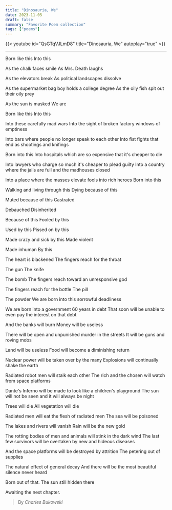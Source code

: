 ```yaml
---
title: "Dinosauria, We"
date: 2023-11-05
draft: false
summary: "Favorite Poem collection"
tags: ["poems"]
---
```


{{< youtube id="QsGTqVJLmD8" title="Dinosauria, We" autoplay="true" >}}

---

Born like this
Into this

As the chalk faces smile
As Mrs. Death laughs

As the elevators break
As political landscapes dissolve

As the supermarket bag boy holds a college degree
As the oily fish spit out their oily prey

As the sun is masked
We are

Born like this
Into this

Into these carefully mad wars
Into the sight of broken factory windows of emptiness

Into bars where people no longer speak to each other
Into fist fights that end as shootings and knifings

Born into this
Into hospitals which are so expensive that it's cheaper to die

Into lawyers who charge so much it's cheaper to plead guilty
Into a country where the jails are full and the madhouses closed

Into a place where the masses elevate fools into rich heroes
Born into this

Walking and living through this
Dying because of this

Muted because of this
Castrated

Debauched
Disinherited

Because of this
Fooled by this

Used by this
Pissed on by this

Made crazy and sick by this
Made violent

Made inhuman
By this

The heart is blackened
The fingers reach for the throat

The gun
The knife

The bomb
The fingers reach toward an unresponsive god

The fingers reach for the bottle
The pill

The powder
We are born into this sorrowful deadliness

We are born into a government 60 years in debt
That soon will be unable to even pay the interest on that debt

And the banks will burn
Money will be useless

There will be open and unpunished murder in the streets
It will be guns and roving mobs

Land will be useless
Food will become a diminishing return

Nuclear power will be taken over by the many
Explosions will continually shake the earth

Radiated robot men will stalk each other
The rich and the chosen will watch from space platforms

Dante's Inferno will be made to look like a children's playground
The sun will not be seen and it will always be night

Trees will die
All vegetation will die

Radiated men will eat the flesh of radiated men
The sea will be poisoned

The lakes and rivers will vanish
Rain will be the new gold

The rotting bodies of men and animals will stink in the dark wind
The last few survivors will be overtaken by new and hideous diseases

And the space platforms will be destroyed by attrition
The petering out of supplies

The natural effect of general decay
And there will be the most beautiful silence never heard

Born out of that.
The sun still hidden there

Awaiting the next chapter.

> By _Charles Bukowski_
